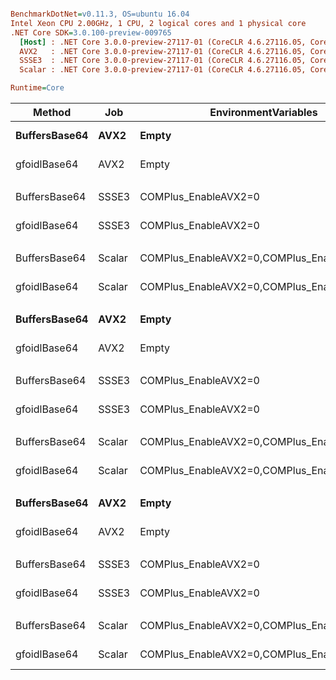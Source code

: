 ``` ini

BenchmarkDotNet=v0.11.3, OS=ubuntu 16.04
Intel Xeon CPU 2.00GHz, 1 CPU, 2 logical cores and 1 physical core
.NET Core SDK=3.0.100-preview-009765
  [Host] : .NET Core 3.0.0-preview-27117-01 (CoreCLR 4.6.27116.05, CoreFX 4.7.18.56608), 64bit RyuJIT
  AVX2   : .NET Core 3.0.0-preview-27117-01 (CoreCLR 4.6.27116.05, CoreFX 4.7.18.56608), 64bit RyuJIT
  SSSE3  : .NET Core 3.0.0-preview-27117-01 (CoreCLR 4.6.27116.05, CoreFX 4.7.18.56608), 64bit RyuJIT
  Scalar : .NET Core 3.0.0-preview-27117-01 (CoreCLR 4.6.27116.05, CoreFX 4.7.18.56608), 64bit RyuJIT

Runtime=Core  

```
|        Method |    Job |                       EnvironmentVariables | DataLen |        Mean |      Error |     StdDev |      Median | Ratio | RatioSD |
|-------------- |------- |------------------------------------------- |-------- |------------:|-----------:|-----------:|------------:|------:|--------:|
| **BuffersBase64** |   **AVX2** |                                      **Empty** |       **5** |    **32.45 ns** |  **0.6913 ns** |  **1.8211 ns** |    **33.08 ns** |  **1.00** |    **0.00** |
|  gfoidlBase64 |   AVX2 |                                      Empty |       5 |    33.65 ns |  0.7173 ns |  1.3116 ns |    34.19 ns |  1.04 |    0.06 |
|               |        |                                            |         |             |            |            |             |       |         |
| BuffersBase64 |  SSSE3 |                       COMPlus_EnableAVX2=0 |       5 |    32.35 ns |  0.6966 ns |  1.5143 ns |    32.99 ns |  1.00 |    0.00 |
|  gfoidlBase64 |  SSSE3 |                       COMPlus_EnableAVX2=0 |       5 |    34.40 ns |  0.5167 ns |  0.4833 ns |    34.66 ns |  1.07 |    0.07 |
|               |        |                                            |         |             |            |            |             |       |         |
| BuffersBase64 | Scalar | COMPlus_EnableAVX2=0,COMPlus_EnableSSSE3=0 |       5 |    32.62 ns |  0.7304 ns |  2.1537 ns |    33.05 ns |  1.00 |    0.00 |
|  gfoidlBase64 | Scalar | COMPlus_EnableAVX2=0,COMPlus_EnableSSSE3=0 |       5 |    31.77 ns |  0.6807 ns |  1.9531 ns |    31.90 ns |  0.98 |    0.07 |
|               |        |                                            |         |             |            |            |             |       |         |
| **BuffersBase64** |   **AVX2** |                                      **Empty** |      **16** |    **51.02 ns** |  **1.0391 ns** |  **0.9719 ns** |    **51.09 ns** |  **1.00** |    **0.00** |
|  gfoidlBase64 |   AVX2 |                                      Empty |      16 |    39.39 ns |  0.8295 ns |  1.4309 ns |    39.99 ns |  0.78 |    0.03 |
|               |        |                                            |         |             |            |            |             |       |         |
| BuffersBase64 |  SSSE3 |                       COMPlus_EnableAVX2=0 |      16 |    47.64 ns |  0.9973 ns |  1.8732 ns |    47.29 ns |  1.00 |    0.00 |
|  gfoidlBase64 |  SSSE3 |                       COMPlus_EnableAVX2=0 |      16 |    39.37 ns |  0.6135 ns |  0.5739 ns |    39.58 ns |  0.82 |    0.04 |
|               |        |                                            |         |             |            |            |             |       |         |
| BuffersBase64 | Scalar | COMPlus_EnableAVX2=0,COMPlus_EnableSSSE3=0 |      16 |    45.80 ns |  0.9569 ns |  2.7763 ns |    46.42 ns |  1.00 |    0.00 |
|  gfoidlBase64 | Scalar | COMPlus_EnableAVX2=0,COMPlus_EnableSSSE3=0 |      16 |    48.72 ns |  1.0088 ns |  2.3178 ns |    49.24 ns |  1.05 |    0.07 |
|               |        |                                            |         |             |            |            |             |       |         |
| **BuffersBase64** |   **AVX2** |                                      **Empty** |    **1000** | **1,171.03 ns** | **23.4219 ns** | **50.4180 ns** | **1,199.57 ns** |  **1.00** |    **0.00** |
|  gfoidlBase64 |   AVX2 |                                      Empty |    1000 |   408.45 ns |  7.9724 ns |  9.1811 ns |   412.42 ns |  0.35 |    0.02 |
|               |        |                                            |         |             |            |            |             |       |         |
| BuffersBase64 |  SSSE3 |                       COMPlus_EnableAVX2=0 |    1000 | 1,194.00 ns | 23.6957 ns | 45.6537 ns | 1,212.59 ns |  1.00 |    0.00 |
|  gfoidlBase64 |  SSSE3 |                       COMPlus_EnableAVX2=0 |    1000 |   255.66 ns |  5.1737 ns | 12.0933 ns |   261.52 ns |  0.22 |    0.01 |
|               |        |                                            |         |             |            |            |             |       |         |
| BuffersBase64 | Scalar | COMPlus_EnableAVX2=0,COMPlus_EnableSSSE3=0 |    1000 | 1,198.89 ns | 23.8594 ns | 26.5197 ns | 1,211.51 ns |  1.00 |    0.00 |
|  gfoidlBase64 | Scalar | COMPlus_EnableAVX2=0,COMPlus_EnableSSSE3=0 |    1000 | 1,319.62 ns | 26.0255 ns | 50.7607 ns | 1,351.98 ns |  1.10 |    0.04 |
